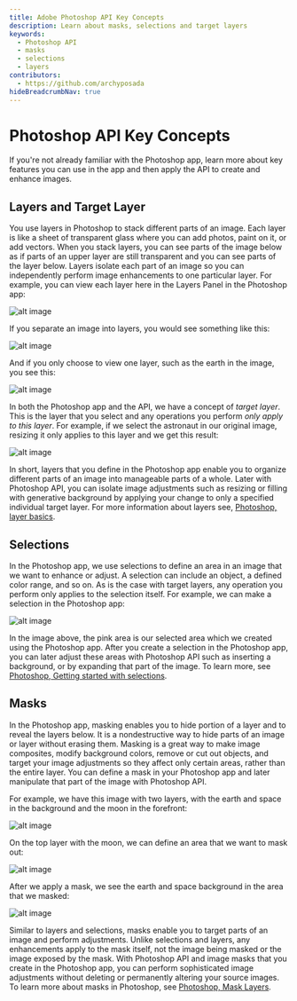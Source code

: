 ```yaml
---
title: Adobe Photoshop API Key Concepts
description: Learn about masks, selections and target layers
keywords:
  - Photoshop API 
  - masks
  - selections
  - layers
contributors:
  - https://github.com/archyposada
hideBreadcrumbNav: true
---
```


# Photoshop API Key Concepts
If you're not already familiar with the Photoshop app, learn more about key features you can use in the app and then apply the API to create and enhance images.

## Layers and Target Layer

You use layers in Photoshop to stack different parts of an image. Each layer is like a sheet of transparent glass where you can add photos, paint on it, or add vectors. When you stack layers, you can see parts of the image below as if parts of an upper layer are still transparent and you can see parts of the layer below. Layers isolate each part of an image so you can independently perform image enhancements to one particular layer. For example, you can view each layer here in the Layers Panel in the Photoshop app:

![alt image](./all_layers.png?raw=true "Original Image")

If you separate an image into layers, you would see something like this:

![alt image](./decompose_layers.png?raw=true "Original Image")

And if you only choose to view one layer, such as the earth in the image, you see this:

![alt image](./layers_earth.png?raw=true "Original Image")

In both the Photoshop app and the API, we have a concept of *target layer*. This is the layer that you select and any operations you perform *only apply to this layer*. For example, if we select the astronaut in our original image, resizing it only applies to this layer and we get this result:

![alt image](./astronaut_resize.png?raw=true "Original Image")

In short, layers that you define in the Photoshop app enable you to organize different parts of an image into manageable parts of a whole. Later with Photoshop API, you can isolate image adjustments such as resizing or filling with generative background by applying your change to only a specified individual target layer. For more information about layers see, [Photoshop, layer basics](https://helpx.adobe.com/photoshop/using/layer-basics.html).

## Selections

In the Photoshop app, we use selections to define an area in an image that we want to enhance or adjust. A selection can include an object, a defined color range, and so on. As is the case with target layers, any operation you perform only applies to the selection itself. For example, we can make a selection in the Photoshop app:

![alt image](./astronaut_selection.png?raw=true "Original Image")

In the image above, the pink area is our selected area which we created using the Photoshop app. After you create a selection in the Photoshop app, you can later adjust these areas with Photoshop API such as inserting a background, or by expanding that part of the image. To learn more, see [Photoshop, Getting started with selections](https://helpx.adobe.com/photoshop/using/making-selections.html).

## Masks

In the Photoshop app, masking enables you to hide portion of a layer and to reveal the layers below. It is a nondestructive way to hide parts of an image or layer without erasing them. Masking is a great way to make image composites, modify background colors, remove or cut out objects, and target your image adjustments so they affect only certain areas, rather than the entire layer. You can define a mask in your Photoshop app and later manipulate that part of the image with Photoshop API.

For example, we have this image with two layers, with the earth and space in the background and the moon in the forefront:

![alt image](./mask_background.png?raw=true "Original Image")

On the top layer with the moon, we can define an area that we want to mask out:

![alt image](./mask_outline.png?raw=true "Original Image")

After we apply a mask, we see the earth and space background in the area that we masked:

![alt image](./mask_applied.png?raw=true "Original Image")

Similar to layers and selections, masks enable you to target parts of an image and perform adjustments. Unlike selections and layers, any enhancements apply to the mask itself, not the image being masked or the image exposed by the mask. With Photoshop API and image masks that you create in the Photoshop app, you can perform sophisticated image adjustments without deleting or permanently altering your source images. To learn more about masks in Photoshop, see [Photoshop, Mask Layers](https://helpx.adobe.com/photoshop/using/masking-layers.html).



